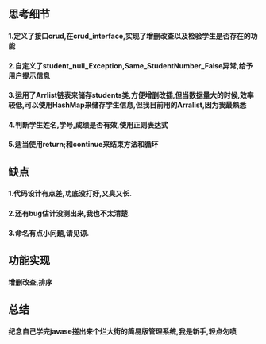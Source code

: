 ## 思考细节
#### 1.定义了接口crud,在crud_interface,实现了增删改查以及检验学生是否存在的功能
#### 2.自定义了student_null_Exception,Same_StudentNumber_False异常,给予用户提示信息
#### 3.运用了Arrlist链表来储存students类,方便增删改插,但当数据量大的时候,效率较低,可以使用HashMap来储存学生信息,但我目前用的Arralist,因为我最熟悉
#### 4.判断学生姓名,学号,成绩是否有效,使用正则表达式
#### 5.适当使用return;和continue来结束方法和循环




## 缺点

#### 1.代码设计有点差,功底没打好,又臭又长.

#### 2.还有bug估计没测出来,我也不太清楚.

#### 3.命名有点小问题,请见谅.



## 功能实现

#### 增删改查,排序



## 总结

#### 纪念自己学完javase搓出来个烂大街的简易版管理系统,我是新手,轻点勿喷
